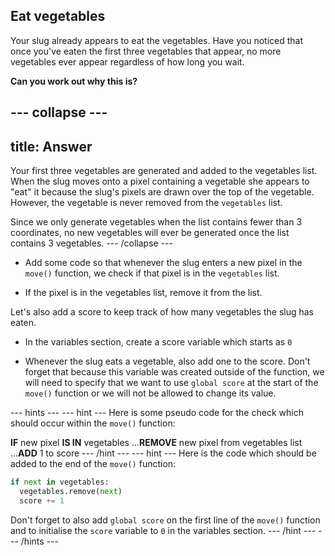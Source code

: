 ## Eat vegetables

Your slug already appears to eat the vegetables. Have you noticed that once you've eaten the first three vegetables that appear, no more vegetables ever appear regardless of how long you wait.

**Can you work out why this is?**

--- collapse ---
---
title: Answer
---
Your first three vegetables are generated and added to the vegetables list. When the slug moves onto a pixel containing a vegetable she appears to "eat" it because the slug's pixels are drawn over the top of the vegetable. However, the vegetable is never removed from the `vegetables` list.

Since we only generate vegetables when the list contains fewer than 3 coordinates, no new vegetables will ever be generated once the list contains 3 vegetables.
--- /collapse ---

+ Add some code so that whenever the slug enters a new pixel in the `move()` function, we check if that pixel is in the `vegetables` list.

+ If the pixel is in the vegetables list, remove it from the list.

Let's also add a score to keep track of how many vegetables the slug has eaten.

+ In the variables section, create a score variable which starts as `0`

+ Whenever the slug eats a vegetable, also add one to the score. Don't forget that because this variable was created outside of the function, we will need to specify that we want to use `global score` at the start of the `move()` function or we will not be allowed to change its value.

--- hints ---
--- hint ---
Here is some pseudo code for the check which should occur within the `move()` function:

**IF** new pixel **IS IN** vegetables
...**REMOVE** new pixel from vegetables list
...**ADD** 1 to score
--- /hint ---
--- hint ---
Here is the code which should be added to the end of the `move()` function:

```python
if next in vegetables:
  vegetables.remove(next)
  score += 1
```

Don't forget to also add `global score` on the first line of the `move()` function and to initialise the `score` variable to `0` in the variables section.
--- /hint ---
--- /hints ---
